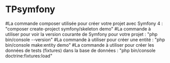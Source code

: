 # TPsymfony

#La commande composer utilisée pour créer votre projet avec Symfony 4 : "composer create-project symfony/skeleton demo"
#La commande à utiliser pour voir la version courante de Symfony pour votre projet : "php bin/console --version"
#La commande à utiliser pour créer une entité : "php bin/console make:entity demo"
#La commande à utiliser pour créer les données de tests (fixtures) dans la base de données : "php bin/console doctrine:fixtures:load"
